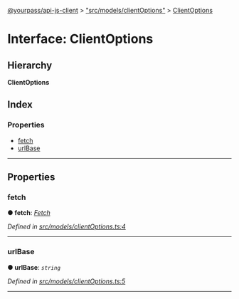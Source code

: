 [@yourpass/api-js-client](../README.md) > ["src/models/clientOptions"](../modules/_src_models_clientoptions_.md) > [ClientOptions](../interfaces/_src_models_clientoptions_.clientoptions.md)

# Interface: ClientOptions

## Hierarchy

**ClientOptions**

## Index

### Properties

* [fetch](_src_models_clientoptions_.clientoptions.md#fetch)
* [urlBase](_src_models_clientoptions_.clientoptions.md#urlbase)

---

## Properties

<a id="fetch"></a>

###  fetch

**● fetch**: *[Fetch](../modules/_src_fetch_fetch_.md#fetch)*

*Defined in [src/models/clientOptions.ts:4](https://github.com/yourpass/yourpass-api-js-client/blob/da1be9c/src/models/clientOptions.ts#L4)*

___
<a id="urlbase"></a>

###  urlBase

**● urlBase**: *`string`*

*Defined in [src/models/clientOptions.ts:5](https://github.com/yourpass/yourpass-api-js-client/blob/da1be9c/src/models/clientOptions.ts#L5)*

___

